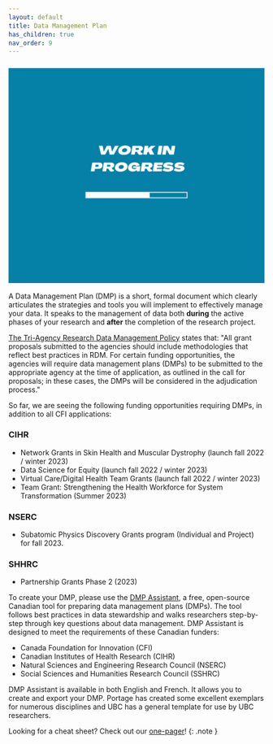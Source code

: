 ```yaml
---
layout: default
title: Data Management Plan
has_children: true
nav_order: 9
---
```


<p style="margin-top:25px">
<img src="figures/work-in-progress.png" width="600"/>
</p>

A Data Management Plan (DMP) is a short, formal document which clearly articulates the strategies and tools you will implement to effectively manage your data. It speaks to the management of data both <b>during</b> the active phases of your research and <b>after</b> the completion of the research project. 

<a href="https://science.gc.ca/site/science/en/interagency-research-funding/policies-and-guidelines/research-data-management/tri-agency-research-data-management-policy">The Tri-Agency Research Data Management Policy</a> states that: "All grant proposals submitted to the agencies should include methodologies that reflect best practices in RDM. For certain funding opportunities, the agencies will require data management plans (DMPs) to be submitted to the appropriate agency at the time of application, as outlined in the call for proposals; in these cases, the DMPs will be considered in the adjudication process."

So far, we are seeing the following funding opportunities requiring DMPs, in addition to all CFI applications:

### CIHR

- Network Grants in Skin Health and Muscular Dystrophy (launch fall 2022 / winter 2023)
- Data Science for Equity (launch fall 2022 / winter 2023)
- Virtual Care/Digital Health Team Grants (launch fall 2022 / winter 2023)
- Team Grant: Strengthening the Health Workforce for System Transformation (Summer 2023)

### NSERC

- Subatomic Physics Discovery Grants program (Individual and Project) for fall 2023.

### SHHRC

- Partnership Grants Phase 2 (2023)


To create your DMP, please use the <a href="https://assistant.portagenetwork.ca/tool" target="_blank"> DMP Assistant</a>, a free, open-source Canadian tool for preparing data management plans (DMPs). The tool follows best practices in data stewardship and walks researchers step-by-step through key questions about data management. DMP Assistant is designed to meet the requirements of these Canadian funders:

- Canada Foundation for Innovation (CFI)
- Canadian Institutes of Health Research (CIHR)
- Natural Sciences and Engineering Research Council (NSERC)
- Social Sciences and Humanities Research Council (SSHRC)

DMP Assistant is available in both English and French. It allows you to create and export your DMP. Portage has created some excellent exemplars for numerous disciplines and UBC has a general template for use by UBC researchers.



Looking for a cheat sheet? Check out our <a href="https://osf.io/wmh5n" target="_blank">one-pager</a>!
{: .note }


